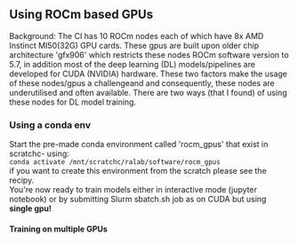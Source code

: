 ## Using ROCm based GPUs <a id="rocm"></a>
Background: The CI has 10 ROCm nodes each of which have 8x  AMD Instinct MI50(32G) GPU cards. These gpus are built upon older chip architecture 'gfx906' which restricts these nodes ROCm software version to 5.7, in addition most of the deep learning (DL) models/pipelines are developed 
for CUDA (NVIDIA) hardware. These two factors make the usage of these nodes/gpus a challengeand and consequently, these nodes are underutilised and often available. 
There are two ways (that I found) of using these nodes for DL model training.

### Using a conda env 
Start the pre-made conda environment called 'rocm_gpus' that exist in scratchc- using:\
```conda activate /mnt/scratchc/ralab/software/rocm_gpus```\
if you want to create this environment from the scratch please see the recipy.\
You're now ready to train models either in interactive mode (jupyter notebook) or by submitting Slurm sbatch.sh job as on CUDA but using **single gpu!** 
#### Training on multiple GPUs










